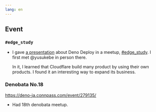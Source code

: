 ```yaml
---
lang: en
---
```


## Event

### `#edge_study`

- I gave [a presentation](https://kt3k.github.io/talk_deno_deploy_2023/) about Deno Deploy in a meetup, [#edge_study](https://web-study.connpass.com/event/277480/). I first met @yusukebe in person there.

  In it, I learned that Cloudflare build many product by using their own products. I found it an interesting way to expand its business.

### Denobata No.18

https://deno-ja.connpass.com/event/279135/

- Had 18th denobata meetup.
